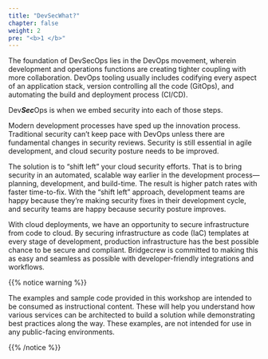 ```yaml
---
title: "DevSecWhat?"
chapter: false
weight: 2
pre: "<b>1 </b>"
---
```


The foundation of DevSecOps lies in the DevOps movement, wherein development and operations functions are creating tighter coupling with more collaboration. DevOps tooling usually includes codifying every aspect of an application stack, version controlling all the code (GitOps), and automating the build and deployment process (CI/CD). 

Dev***Sec***Ops is when we embed security into each of those steps.

Modern development processes have sped up the innovation process. Traditional security can’t keep pace with DevOps unless there are fundamental changes in security reviews. Security is still essential in agile development, and cloud security posture needs to be improved.

The solution is to “shift left” your cloud security efforts. That is to bring security in an automated, scalable way earlier in the development process—planning, development, and build-time. The result is higher patch rates with faster time-to-fix. With the “shift left” approach, development teams are happy because they’re making security fixes in their development cycle, and security teams are happy because security posture improves.

With cloud deployments, we have an opportunity to secure infrastructure from code to cloud. By securing infrastructure as code (IaC) templates at every stage of development, production infrastructure has the best possible chance to be secure and compliant. Bridgecrew is committed to making this as easy and seamless as possible with developer-friendly integrations and workflows.



{{% notice warning %}}
<p style='text-align: left;'>
The examples and sample code provided in this workshop are intended to be consumed as instructional content. These will help you understand how various services can be architected to build a solution while demonstrating best practices along the way. These examples, are not intended for use in any public-facing environments.
</p>
{{% /notice %}}
 



